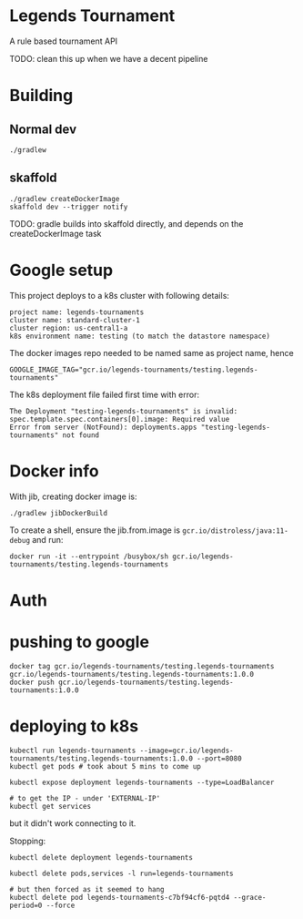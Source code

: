 # Legends Tournament

A rule based tournament API

TODO: clean this up when we have a decent pipeline

# Building

## Normal dev

    ./gradlew

## skaffold

    ./gradlew createDockerImage
    skaffold dev --trigger notify

TODO: gradle builds into skaffold directly, and depends on the createDockerImage task

# Google setup

This project deploys to a k8s cluster with following details:

    project name: legends-tournaments
    cluster name: standard-cluster-1
    cluster region: us-central1-a
    k8s environment name: testing (to match the datastore namespace)

The docker images repo needed to be named same as project name, hence

    GOOGLE_IMAGE_TAG="gcr.io/legends-tournaments/testing.legends-tournaments"

The k8s deployment file failed first time with error:

    The Deployment "testing-legends-tournaments" is invalid: spec.template.spec.containers[0].image: Required value
    Error from server (NotFound): deployments.apps "testing-legends-tournaments" not found

# Docker info

With jib, creating docker image is:

    ./gradlew jibDockerBuild

To create a shell, ensure the jib.from.image is `gcr.io/distroless/java:11-debug` and run:

    docker run -it --entrypoint /busybox/sh gcr.io/legends-tournaments/testing.legends-tournaments

# Auth



# pushing to google

    docker tag gcr.io/legends-tournaments/testing.legends-tournaments gcr.io/legends-tournaments/testing.legends-tournaments:1.0.0
    docker push gcr.io/legends-tournaments/testing.legends-tournaments:1.0.0

# deploying to k8s

    kubectl run legends-tournaments --image=gcr.io/legends-tournaments/testing.legends-tournaments:1.0.0 --port=8080
    kubectl get pods # took about 5 mins to come up

    kubectl expose deployment legends-tournaments --type=LoadBalancer
    
    # to get the IP - under 'EXTERNAL-IP'
    kubectl get services

but it didn't work connecting to it.

Stopping:

    kubectl delete deployment legends-tournaments
    
    kubectl delete pods,services -l run=legends-tournaments

    # but then forced as it seemed to hang
    kubectl delete pod legends-tournaments-c7bf94cf6-pqtd4 --grace-period=0 --force
